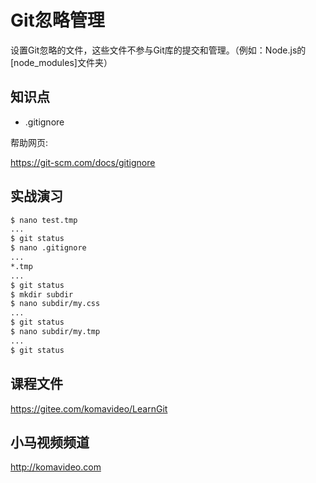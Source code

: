 Git忽略管理
==========

设置Git忽略的文件，这些文件不参与Git库的提交和管理。（例如：Node.js的[node_modules]文件夹）

## 知识点

* .gitignore

帮助网页:

https://git-scm.com/docs/gitignore

## 实战演习

~~~bash
$ nano test.tmp
...
$ git status
$ nano .gitignore
...
*.tmp
...
$ git status
$ mkdir subdir
$ nano subdir/my.css
...
$ git status
$ nano subdir/my.tmp
...
$ git status
~~~

## 课程文件

https://gitee.com/komavideo/LearnGit

## 小马视频频道

http://komavideo.com
